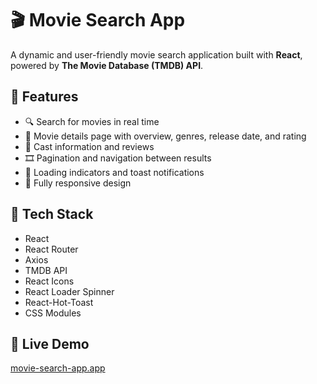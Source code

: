 # 🎬 Movie Search App

A dynamic and user-friendly movie search application built with **React**, powered by **The Movie Database (TMDB) API**.

## 🚀 Features

- 🔍 Search for movies in real time
- 📄 Movie details page with overview, genres, release date, and rating
- 🧑 Cast information and reviews
- 🎞 Pagination and navigation between results
- 🚦 Loading indicators and toast notifications
- 📱 Fully responsive design

## 🧩 Tech Stack

- React
- React Router
- Axios
- TMDB API
- React Icons
- React Loader Spinner
- React-Hot-Toast
- CSS Modules

## 🔗 Live Demo

[movie-search-app.app](goit-react-hw-05-lake-eta.vercel.app/)
